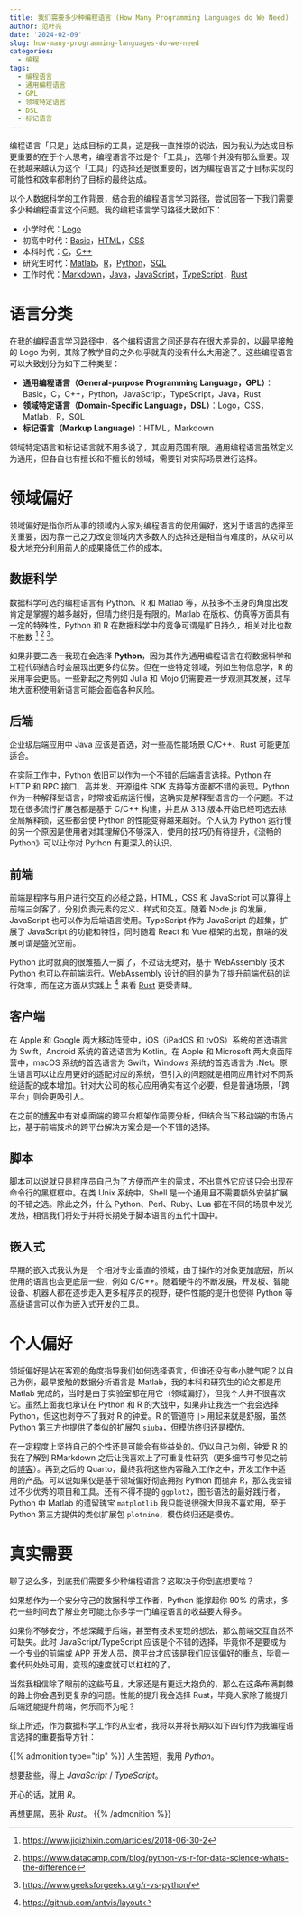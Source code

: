 ```yaml
---
title: 我们需要多少种编程语言 (How Many Programming Languages do We Need)
author: 范叶亮
date: '2024-02-09'
slug: how-many-programming-languages-do-we-need
categories:
  - 编程
tags:
  - 编程语言
  - 通用编程语言
  - GPL
  - 领域特定语言
  - DSL
  - 标记语言
---
```


编程语言「只是」达成目标的工具，这是我一直推崇的说法，因为我认为达成目标更重要的在于个人思考，编程语言不过是个「工具」，选哪个并没有那么重要。现在我越来越认为这个「工具」的选择还是很重要的，因为编程语言之于目标实现的可能性和效率都制约了目标的最终达成。

以个人数据科学的工作背景，结合我的编程语言学习路径，尝试回答一下我们需要多少种编程语言这个问题。我的编程语言学习路径大致如下：

- 小学时代：[Logo](https://zh.wikipedia.org/wiki/Logo_(%E7%A8%8B%E5%BA%8F%E8%AF%AD%E8%A8%80))
- 初高中时代：[Basic](https://zh.wikipedia.org/wiki/BASIC)，[HTML](https://zh.wikipedia.org/zh-cn/HTML)，[CSS](https://zh.wikipedia.org/wiki/CSS)
- 本科时代：[C](https://zh.wikipedia.org/wiki/C%E8%AF%AD%E8%A8%80)，[C++](https://zh.wikipedia.org/wiki/C%2B%2B)
- 研究生时代：[Matlab](https://zh.wikipedia.org/wiki/MATLAB)，[R](https://zh.wikipedia.org/wiki/R%E8%AF%AD%E8%A8%80)，[Python](https://zh.wikipedia.org/wiki/Python)，[SQL](https://zh.wikipedia.org/wiki/SQL)
- 工作时代：[Markdown](https://zh.wikipedia.org/wiki/Markdown)，[Java](https://zh.wikipedia.org/wiki/Java)，[JavaScript](https://zh.wikipedia.org/wiki/JavaScript)，[TypeScript](https://zh-yue.wikipedia.org/wiki/TypeScript)，[Rust](https://zh.wikipedia.org/wiki/Rust)

# 语言分类

在我的编程语言学习路径中，各个编程语言之间还是存在很大差异的，以最早接触的 Logo 为例，其除了教学目的之外似乎就真的没有什么大用途了。这些编程语言可以大致划分为如下三种类型：

- **通用编程语言（General-purpose Programming Language，GPL）**：Basic，C，C++，Python，JavaScript，TypeScript，Java，Rust
- **领域特定语言（Domain-Specific Language，DSL）**：Logo，CSS，Matlab，R，SQL
- **标记语言（Markup Language）**：HTML，Markdown

领域特定语言和标记语言就不用多说了，其应用范围有限。通用编程语言虽然定义为通用，但各自也有擅长和不擅长的领域，需要针对实际场景进行选择。

# 领域偏好

领域偏好是指你所从事的领域内大家对编程语言的使用偏好，这对于语言的选择至关重要，因为靠一己之力改变领域内大多数人的选择还是相当有难度的，从众可以极大地充分利用前人的成果降低工作的成本。

## 数据科学

数据科学可选的编程语言有 Python、R 和 Matlab 等，从技多不压身的角度出发肯定是掌握的越多越好，但精力终归是有限的。Matlab 在版权、仿真等方面具有一定的特殊性，Python 和 R 在数据科学中的竞争可谓是旷日持久，相关对比也数不胜数 [^python-vs-r-jiqizhixin] [^python-vs-r-datacamp] [^python-vs-r-geeksforgeeks]。

[^python-vs-r-datacamp]: <https://www.datacamp.com/blog/python-vs-r-for-data-science-whats-the-difference>

[^python-vs-r-geeksforgeeks]: <https://www.geeksforgeeks.org/r-vs-python/>

[^python-vs-r-jiqizhixin]: <https://www.jiqizhixin.com/articles/2018-06-30-2>

如果非要二选一我现在会选择 **Python**，因为其作为通用编程语言在将数据科学和工程代码结合时会展现出更多的优势。但在一些特定领域，例如生物信息学，R 的采用率会更高。一些新起之秀例如 Julia 和 Mojo 仍需要进一步观测其发展，过早地大面积使用新语言可能会面临各种风险。

## 后端

企业级后端应用中 Java 应该是首选，对一些高性能场景 C/C++、Rust 可能更加适合。

在实际工作中，Python 依旧可以作为一个不错的后端语言选择。Python 在 HTTP 和 RPC 接口、高并发、开源组件 SDK 支持等方面都不错的表现。Python 作为一种解释型语言，时常被诟病运行慢，这确实是解释型语言的一个问题。不过现在很多流行扩展包都是基于 C/C++ 构建，并且从 3.13 版本开始已经可选去除全局解释锁，这些都会使 Python 的性能变得越来越好。个人认为 Python 运行慢的另一个原因是使用者对其理解仍不够深入，使用的技巧仍有待提升，《流畅的 Python》可以让你对 Python 有更深入的认识。

## 前端

前端是程序与用户进行交互的必经之路，HTML，CSS 和 JavaScript 可以算得上前端三剑客了，分别负责元素的定义、样式和交互。随着 Node.js 的发展，JavaScript 也可以作为后端语言使用。TypeScript 作为 JavaScript 的超集，扩展了 JavaScript 的功能和特性，同时随着 React 和 Vue 框架的出现，前端的发展可谓是盛况空前。

Python 此时就真的很难插入一脚了，不过话无绝对，基于 WebAssembly 技术 Python 也可以在前端运行。WebAssembly 设计的目的是为了提升前端代码的运行效率，而在这方面从实践上 [^antv-layout] 来看 [Rust](https://www.rust-lang.org/zh-CN/what/wasm) 更受青睐。

[^antv-layout]: <https://github.com/antvis/layout>

## 客户端

在 Apple 和 Google 两大移动阵营中，iOS（iPadOS 和 tvOS）系统的首选语言为 Swift，Android 系统的首选语言为 Kotlin。在 Apple 和 Microsoft 两大桌面阵营中，macOS 系统的首选语言为 Swift，Windows 系统的首选语言为 .Net。原生语言可以让应用更好的适配对应的系统，但引入的问题就是相同应用针对不同系统适配的成本增加。针对大公司的核心应用确实有这个必要，但是普通场景，「跨平台」则会更吸引人。

在之前的[博客](/cn/2018/05/cross-platform-gui-application-based-on-pyqt/)中有对桌面端的跨平台框架作简要分析，但结合当下移动端的市场占比，基于前端技术的跨平台解决方案会是一个不错的选择。

## 脚本

脚本可以说就只是程序员自己为了方便而产生的需求，不出意外它应该只会出现在命令行的黑框框中。在类 Unix 系统中，Shell 是一个通用且不需要额外安装扩展的不错之选。除此之外，什么 Python、Perl、Ruby、Lua 都在不同的场景中发光发热，相信我们将处于并将长期处于脚本语言的五代十国中。

## 嵌入式

早期的嵌入式我认为是一个相对专业垂直的领域，由于操作的对象更加底层，所以使用的语言也会更底层一些，例如 C/C++。随着硬件的不断发展，开发板、智能设备、机器人都在逐步走入更多程序员的视野，硬件性能的提升也使得 Python 等高级语言可以作为嵌入式开发的工具。

# 个人偏好

领域偏好是站在客观的角度指导我们如何选择语言，但谁还没有些小脾气呢？以自己为例，最早接触的数据分析语言是 Matlab，我的本科和研究生的论文都是用 Matlab 完成的，当时是由于实验室都在用它（领域偏好），但我个人并不很喜欢它。虽然上面我也承认在 Python 和 R 的大战中，如果非让我选一个我会选择 Python，但这也剥夺不了我对 R 的钟爱。R 的管道符 `|>` 用起来就是舒服，虽然 Python 第三方也提供了类似的扩展包 `siuba`，但模仿终归还是模仿。

在一定程度上坚持自己的个性还是可能会有些益处的。仍以自己为例，钟爱 R 的我在了解到 RMarkdown 之后让我喜欢上了可重复性研究（更多细节可参见之前的[博客](/cn/2023/03/literate-programming-and-reproducible-research/)）。再到之后的 Quarto，最终我将这些内容融入工作之中，开发工作中适用的产品。可以说如果仅是基于领域偏好彻底拥抱 Python 而抛弃 R，那么我会错过不少优秀的项目和工具。还有不得不提的 `ggplot2`，图形语法的最好践行者，Python 中 Matlab 的遗留瑰宝 `matplotlib` 我只能说很强大但我不喜欢用，至于 Python 第三方提供的类似扩展包 `plotnine`，模仿终归还是模仿。

# 真实需要

聊了这么多，到底我们需要多少种编程语言？这取决于你到底想要啥？

如果想作为一个安分守己的数据科学工作者，Python 能撑起你 90% 的需求，多花一些时间去了解业务可能比你多学一门编程语言的收益要大得多。

如果你不够安分，不想深藏于后端，甚至有技术变现的想法，那么前端交互自然不可缺失。此时 JavaScript/TypeScript 应该是个不错的选择，毕竟你不是要成为一个专业的前端或 APP 开发人员，跨平台才应该是我们应该偏好的重点，毕竟一套代码处处可用，变现的速度就可以杠杠的了。

当然我相信除了眼前的这些苟且，大家还是有更远大抱负的，那么在这条布满荆棘的路上你会遇到更复杂的问题。性能的提升我会选择 Rust，毕竟人家除了能提升后端还能提升前端，何乐而不为呢？

综上所述，作为数据科学工作的从业者，我将以并将长期以如下四句作为我编程语言选择的重要指导方针：

{{% admonition type="tip" %}}
人生苦短，我用 <i class="icon icon-python">Python</i>。

想要甜些，得上 <i class="icon icon-javascript">JavaScript</i> / <i class="icon icon-typescript">TypeScript</i>。

开心的话，就用 <i class="icon icon-r">R</i>。

再想更屌，恶补 <i class="icon icon-rust">Rust</i>。
{{% /admonition %}}
